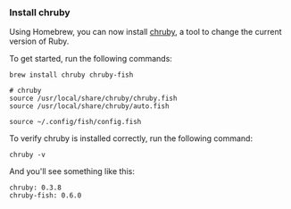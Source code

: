 ### Install chruby

Using Homebrew, you can now install [chruby](https://github.com/postmodern/chruby), a tool to change the current version of Ruby.

To get started, run the following commands:

```
brew install chruby chruby-fish
```

```
# chruby
source /usr/local/share/chruby/chruby.fish
source /usr/local/share/chruby/auto.fish
```

```
source ~/.config/fish/config.fish
```

To verify chruby is installed correctly, run the following command:

```
chruby -v
```

And you'll see something like this:

```
chruby: 0.3.8
chruby-fish: 0.6.0
```
